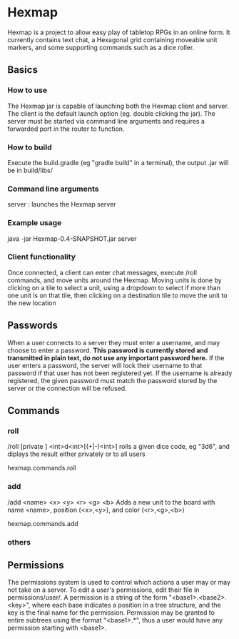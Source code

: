 # Hexmap
Hexmap is a project to allow easy play of tabletop RPGs in an online form. It currently contains text chat, a Hexagonal grid containing moveable unit markers, and some supporting commands such as a dice roller.

## Basics

### How to use
The Hexmap jar is capable of launching both the Hexmap client and server. The client is the default launch option (eg. double clicking the jar). The server must be started via command line arguments and requires a forwarded port in the router to function.

### How to build
Execute the build.gradle (eg "gradle build" in a terminal), the output .jar will be in build/libs/

### Command line arguments
server : launches the Hexmap server

### Example usage
java -jar Hexmap-0.4-SNAPSHOT.jar server

### Client functionality
Once connected, a client can enter chat messages, execute /roll commands, and move units around the Hexmap. Moving units is done by clicking on a tile to select a unit, using a dropdown to select if more than one unit is on that tile, then clicking on a destination tile to move the unit to the new location

## Passwords
When a user connects to a server they must enter a username, and may choose to enter a password. **This password is currently stored and transmitted in plain text, do not use any important password here.** If the user enters a password, the server will lock their username to that password if that user has not been registered yet. If the username is already registered, the given password must match the password stored by the server or the connection will be refused.

## Commands

### roll
/roll [private ] \<int\>d\<int\>[(+|-)\<int\>]
rolls a given dice code, eg "3d6", and diplays the result either privately or to all users

hexmap.commands.roll

### add
/add \<name\> \<x\> \<y\> \<r\> \<g\> \<b\>
Adds a new unit to the board with name \<name\>, position (\<x\>,\<y\>), and color (\<r\>,\<g\>,\<b\>)

hexmap.commands.add

### others

## Permissions
The permissions system is used to control which actions a user may or may not take on a server. To edit a user's permissions, edit their file in permissions/user/. A permission is a string of the form "\<base1\>.\<base2\>.\<key\>", where each base indicates a position in a tree structure, and the key is the final name for the permission. Permission may be granted to entire subtrees using the format "\<base1\>.*", thus a user would have any permission starting with \<base1\>.
